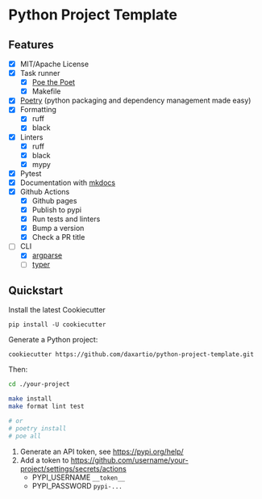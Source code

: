 # Python Project Template

## Features

- [x] MIT/Apache License
- [x] Task runner
  - [x] [Poe the Poet](https://github.com/nat-n/poethepoet)
  - [x] Makefile
- [x] [Poetry](https://python-poetry.org/) (python packaging and dependency management made easy)
- [x] Formatting
  - [x] ruff
  - [x] black
- [x] Linters
  - [x] ruff
  - [x] black
  - [x] mypy
- [x] Pytest
- [x] Documentation with [mkdocs](https://www.mkdocs.org/)
- [x] Github Actions
  - [x] Github pages
  - [x] Publish to pypi
  - [x] Run tests and linters
  - [x] Bump a version
  - [x] Check a PR title
- [ ] CLI
  - [x] [argparse](https://docs.python.org/3/howto/argparse.html)
  - [ ] [typer](https://typer.tiangolo.com)

## Quickstart

Install the latest Cookiecutter

```
pip install -U cookiecutter
```

Generate a Python project:

```
cookiecutter https://github.com/daxartio/python-project-template.git
```

Then:

```bash
cd ./your-project

make install
make format lint test

# or
# poetry install
# poe all
```

1. Generate an API token, see https://pypi.org/help/
2. Add a token to https://github.com/username/your-project/settings/secrets/actions
   - PYPI_USERNAME `__token__`
   - PYPI_PASSWORD `pypi-...`
